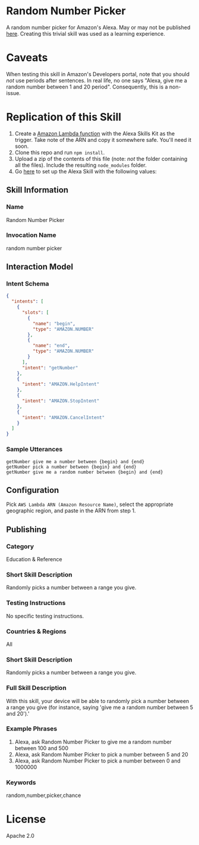 # Random Number Picker
A random number picker for Amazon's Alexa. May or may not be published [here](https://www.amazon.com/2-Ducks-Random-Number-Picker/dp/B074JZ8V5R). Creating this trivial skill was used as a learning experience.

# Caveats
When testing this skill in Amazon's Developers portal, note that you should *not* use periods after sentences. In real life, no one says "Alexa, give me a random number between 1 and 20 period". Consequently, this is a non-issue.

# Replication of this Skill
1. Create a [Amazon Lambda function](https://console.aws.amazon.com/lambda) with the Alexa Skills Kit as the trigger. Take note of the ARN and copy it somewhere safe. You'll need it soon.
2. Clone this repo and run `npm install`. 
3. Upload a zip of the contents of this file (note: *not* the folder containing all the files). Include the resulting `node_modules` folder.
4. Go [here](https://developer.amazon.com/edw/home.html) to set up the Alexa Skill with the following values:

## Skill Information
### Name
Random Number Picker

### Invocation Name
random number picker

## Interaction Model
### Intent Schema
```json
{
  "intents": [
    {
      "slots": [
        {
          "name": "begin",
          "type": "AMAZON.NUMBER"
        },
        {
          "name": "end",
          "type": "AMAZON.NUMBER"
        }
      ],
      "intent": "getNumber"
    },
    {
      "intent": "AMAZON.HelpIntent"
    },
    {
      "intent": "AMAZON.StopIntent"
    },
    {
      "intent": "AMAZON.CancelIntent"
    }
  ]
}
```

### Sample Utterances
```
getNumber give me a number between {begin} and {end}
getNumber pick a number between {begin} and {end}
getNumber give me a random number between {begin} and {end}
````

## Configuration
Pick `AWS Lambda ARN (Amazon Resource Name)`, select the appropriate geographic region, and paste in the ARN from step 1.

## Publishing
### Category
Education & Reference

### Short Skill Description
Randomly picks a number between a range you give.

### Testing Instructions
No specific testing instructions.

### Countries & Regions
All

### Short Skill Description
Randomly picks a number between a range you give.

### Full Skill Description
With this skill, your device will be able to randomly pick a number between a range you give (for instance, saying 'give me a random number between 5 and 20').'

### Example Phrases
1. Alexa, ask Random Number Picker to give me a random number between 100 and 500
2. Alexa, ask Random Number Picker to pick a number between 5 and 20
3. Alexa, ask Random Number Picker to pick a number between 0 and 1000000

### Keywords
random,number,picker,chance

# License
Apache 2.0
